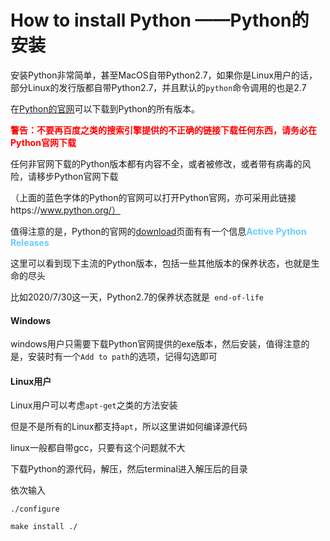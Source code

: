 # How to install Python ——Python的安装

安装Python非常简单，甚至MacOS自带Python2.7，如果你是Linux用户的话，部分Linux的发行版都自带Python2.7，并且默认的`python`命令调用的也是2.7

在[Python的官网](https://www.python.org/)可以下载到Python的所有版本。

<font color="red">**警告：不要再百度之类的搜索引擎提供的不正确的链接下载任何东西，请务必在Python官网下载**</font>

任何非官网下载的Python版本都有内容不全，或者被修改，或者带有病毒的风险，请移步Python官网下载

（上面的蓝色字体的Python的官网可以打开Python官网，亦可采用此链接https://www.python.org/）

值得注意的是，Python的官网的[download](https://www.python.org/downloads/)页面有有一个信息<font color="#66ccff">**Active Python Releases**</font>

这里可以看到现下主流的Python版本，包括一些其他版本的保养状态，也就是生命的尽头

比如2020/7/30这一天，Python2.7的保养状态就是` end-of-life`

#### Windows

windows用户只需要下载Python官网提供的exe版本，然后安装，值得注意的是，安装时有一个`Add to path`的选项，记得勾选即可



#### Linux用户

Linux用户可以考虑`apt-get`之类的方法安装

但是不是所有的Linux都支持`apt`，所以这里讲如何编译源代码

linux一般都自带gcc，只要有这个问题就不大

下载Python的源代码，解压，然后terminal进入解压后的目录

依次输入

`./configure`

`make install ./`




